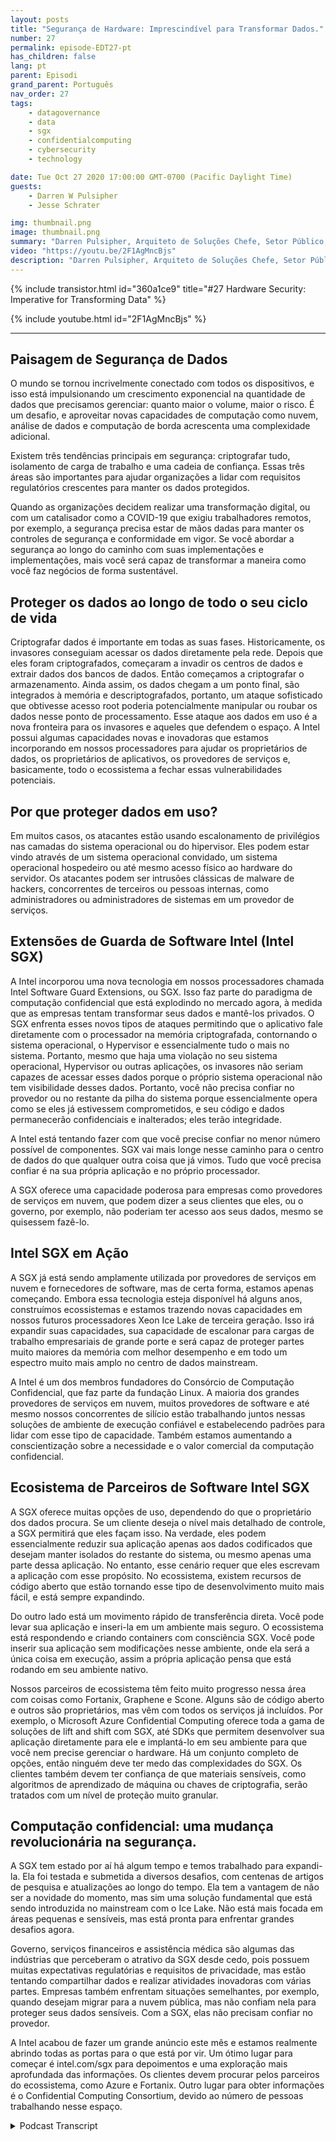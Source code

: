 ```yaml
---
layout: posts
title: "Segurança de Hardware: Imprescindível para Transformar Dados."
number: 27
permalink: episode-EDT27-pt
has_children: false
lang: pt
parent: Episodi
grand_parent: Português
nav_order: 27
tags:
    - datagovernance
    - data
    - sgx
    - confidentialcomputing
    - cybersecurity
    - technology

date: Tue Oct 27 2020 17:00:00 GMT-0700 (Pacific Daylight Time)
guests:
    - Darren W Pulsipher
    - Jesse Schrater

img: thumbnail.png
image: thumbnail.png
summary: "Darren Pulsipher, Arquiteto de Soluções Chefe, Setor Público, da Intel, e Jesse Schrater, Gerente de Segurança, Grupo de Plataformas de Dados, da Intel, discutem o cenário atual de segurança e como o SGX da Intel e o ecossistema de parcerias oferecem uma solução testada e oportuna para dados em uso e outras preocupações de segurança."
video: "https://youtu.be/2F1AgMncBjs"
description: "Darren Pulsipher, Arquiteto de Soluções Chefe, Setor Público, da Intel, e Jesse Schrater, Gerente de Segurança, Grupo de Plataformas de Dados, da Intel, discutem o cenário atual de segurança e como o SGX da Intel e o ecossistema de parcerias oferecem uma solução testada e oportuna para dados em uso e outras preocupações de segurança."
---
```


<div>
{% include transistor.html id="360a1ce9" title="#27 Hardware Security: Imperative for Transforming Data" %}

{% include youtube.html id="2F1AgMncBjs" %}
</div>

---

## Paisagem de Segurança de Dados

O mundo se tornou incrivelmente conectado com todos os dispositivos, e isso está impulsionando um crescimento exponencial na quantidade de dados que precisamos gerenciar: quanto maior o volume, maior o risco. É um desafio, e aproveitar novas capacidades de computação como nuvem, análise de dados e computação de borda acrescenta uma complexidade adicional.

Existem três tendências principais em segurança: criptografar tudo, isolamento de carga de trabalho e uma cadeia de confiança. Essas três áreas são importantes para ajudar organizações a lidar com requisitos regulatórios crescentes para manter os dados protegidos.

Quando as organizações decidem realizar uma transformação digital, ou com um catalisador como a COVID-19 que exigiu trabalhadores remotos, por exemplo, a segurança precisa estar de mãos dadas para manter os controles de segurança e conformidade em vigor. Se você abordar a segurança ao longo do caminho com suas implementações e implementações, mais você será capaz de transformar a maneira como você faz negócios de forma sustentável.

## Proteger os dados ao longo de todo o seu ciclo de vida

Criptografar dados é importante em todas as suas fases. Historicamente, os invasores conseguiam acessar os dados diretamente pela rede. Depois que eles foram criptografados, começaram a invadir os centros de dados e extrair dados dos bancos de dados. Então começamos a criptografar o armazenamento. Ainda assim, os dados chegam a um ponto final, são integrados à memória e descriptografados, portanto, um ataque sofisticado que obtivesse acesso root poderia potencialmente manipular ou roubar os dados nesse ponto de processamento. Esse ataque aos dados em uso é a nova fronteira para os invasores e aqueles que defendem o espaço. A Intel possui algumas capacidades novas e inovadoras que estamos incorporando em nossos processadores para ajudar os proprietários de dados, os proprietários de aplicativos, os provedores de serviços e, basicamente, todo o ecossistema a fechar essas vulnerabilidades potenciais.

## Por que proteger dados em uso?

Em muitos casos, os atacantes estão usando escalonamento de privilégios nas camadas do sistema operacional ou do hipervisor. Eles podem estar vindo através de um sistema operacional convidado, um sistema operacional hospedeiro ou até mesmo acesso físico ao hardware do servidor. Os atacantes podem ser intrusões clássicas de malware de hackers, concorrentes de terceiros ou pessoas internas, como administradores ou administradores de sistemas em um provedor de serviços.

## Extensões de Guarda de Software Intel (Intel SGX)

A Intel incorporou uma nova tecnologia em nossos processadores chamada Intel Software Guard Extensions, ou SGX. Isso faz parte do paradigma de computação confidencial que está explodindo no mercado agora, à medida que as empresas tentam transformar seus dados e mantê-los privados. O SGX enfrenta esses novos tipos de ataques permitindo que o aplicativo fale diretamente com o processador na memória criptografada, contornando o sistema operacional, o Hypervisor e essencialmente tudo o mais no sistema. Portanto, mesmo que haja uma violação no seu sistema operacional, Hypervisor ou outras aplicações, os invasores não seriam capazes de acessar esses dados porque o próprio sistema operacional não tem visibilidade desses dados. Portanto, você não precisa confiar no provedor ou no restante da pilha do sistema porque essencialmente opera como se eles já estivessem comprometidos, e seu código e dados permanecerão confidenciais e inalterados; eles terão integridade.

A Intel está tentando fazer com que você precise confiar no menor número possível de componentes. SGX vai mais longe nesse caminho para o centro de dados do que qualquer outra coisa que já vimos. Tudo que você precisa confiar é na sua própria aplicação e no próprio processador.

A SGX oferece uma capacidade poderosa para empresas como provedores de serviços em nuvem, que podem dizer a seus clientes que eles, ou o governo, por exemplo, não poderiam ter acesso aos seus dados, mesmo se quisessem fazê-lo.

## Intel SGX em Ação

A SGX já está sendo amplamente utilizada por provedores de serviços em nuvem e fornecedores de software, mas de certa forma, estamos apenas começando. Embora essa tecnologia esteja disponível há alguns anos, construímos ecossistemas e estamos trazendo novas capacidades em nossos futuros processadores Xeon Ice Lake de terceira geração. Isso irá expandir suas capacidades, sua capacidade de escalonar para cargas de trabalho empresariais de grande porte e será capaz de proteger partes muito maiores da memória com melhor desempenho e em todo um espectro muito mais amplo no centro de dados mainstream.

A Intel é um dos membros fundadores do Consórcio de Computação Confidencial, que faz parte da fundação Linux. A maioria dos grandes provedores de serviços em nuvem, muitos provedores de software e até mesmo nossos concorrentes de silício estão trabalhando juntos nessas soluções de ambiente de execução confiável e estabelecendo padrões para lidar com esse tipo de capacidade. Também estamos aumentando a conscientização sobre a necessidade e o valor comercial da computação confidencial.

## Ecosistema de Parceiros de Software Intel SGX

A SGX oferece muitas opções de uso, dependendo do que o proprietário dos dados procura. Se um cliente deseja o nível mais detalhado de controle, a SGX permitirá que eles façam isso. Na verdade, eles podem essencialmente reduzir sua aplicação apenas aos dados codificados que desejam manter isolados do restante do sistema, ou mesmo apenas uma parte dessa aplicação. No entanto, esse cenário requer que eles escrevam a aplicação com esse propósito. No ecossistema, existem recursos de código aberto que estão tornando esse tipo de desenvolvimento muito mais fácil, e está sempre expandindo.

Do outro lado está um movimento rápido de transferência direta. Você pode levar sua aplicação e inseri-la em um ambiente mais seguro. O ecossistema está respondendo e criando containers com consciência SGX. Você pode inserir sua aplicação sem modificações nesse ambiente, onde ela será a única coisa em execução, assim a própria aplicação pensa que está rodando em seu ambiente nativo.

Nossos parceiros de ecossistema têm feito muito progresso nessa área com coisas como Fortanix, Graphene e Scone. Alguns são de código aberto e outros são proprietários, mas vêm com todos os serviços já incluídos. Por exemplo, o Microsoft Azure Confidential Computing oferece toda a gama de soluções de lift and shift com SGX, até SDKs que permitem desenvolver sua aplicação diretamente para ele e implantá-lo em seu ambiente para que você nem precise gerenciar o hardware. Há um conjunto completo de opções, então ninguém deve ter medo das complexidades do SGX. Os clientes também devem ter confiança de que materiais sensíveis, como algoritmos de aprendizado de máquina ou chaves de criptografia, serão tratados com um nível de proteção muito granular.

## Computação confidencial: uma mudança revolucionária na segurança.

A SGX tem estado por aí há algum tempo e temos trabalhado para expandi-la. Ela foi testada e submetida a diversos desafios, com centenas de artigos de pesquisa e atualizações ao longo do tempo. Ela tem a vantagem de não ser a novidade do momento, mas sim uma solução fundamental que está sendo introduzida no mainstream com o Ice Lake. Não está mais focada em áreas pequenas e sensíveis, mas está pronta para enfrentar grandes desafios agora.

Governo, serviços financeiros e assistência médica são algumas das indústrias que perceberam o atrativo da SGX desde cedo, pois possuem muitas expectativas regulatórias e requisitos de privacidade, mas estão tentando compartilhar dados e realizar atividades inovadoras com várias partes. Empresas também enfrentam situações semelhantes, por exemplo, quando desejam migrar para a nuvem pública, mas não confiam nela para proteger seus dados sensíveis. Com a SGX, elas não precisam confiar no provedor.

A Intel acabou de fazer um grande anúncio este mês e estamos realmente abrindo todas as portas para o que está por vir. Um ótimo lugar para começar é intel.com/sgx para depoimentos e uma exploração mais aprofundada das informações. Os clientes devem procurar pelos parceiros do ecossistema, como Azure e Fortanix. Outro lugar para obter informações é o Confidential Computing Consortium, devido ao número de pessoas trabalhando nesse espaço.



<details>
<summary> Podcast Transcript </summary>

<p></p>

</details>
